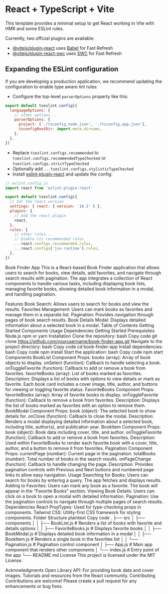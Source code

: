 # React + TypeScript + Vite

This template provides a minimal setup to get React working in Vite with HMR and some ESLint rules.

Currently, two official plugins are available:

- [@vitejs/plugin-react](https://github.com/vitejs/vite-plugin-react/blob/main/packages/plugin-react/README.md) uses [Babel](https://babeljs.io/) for Fast Refresh
- [@vitejs/plugin-react-swc](https://github.com/vitejs/vite-plugin-react-swc) uses [SWC](https://swc.rs/) for Fast Refresh

## Expanding the ESLint configuration

If you are developing a production application, we recommend updating the configuration to enable type aware lint rules:

- Configure the top-level `parserOptions` property like this:

```js
export default tseslint.config({
  languageOptions: {
    // other options...
    parserOptions: {
      project: ['./tsconfig.node.json', './tsconfig.app.json'],
      tsconfigRootDir: import.meta.dirname,
    },
  },
})
```

- Replace `tseslint.configs.recommended` to `tseslint.configs.recommendedTypeChecked` or `tseslint.configs.strictTypeChecked`
- Optionally add `...tseslint.configs.stylisticTypeChecked`
- Install [eslint-plugin-react](https://github.com/jsx-eslint/eslint-plugin-react) and update the config:

```js
// eslint.config.js
import react from 'eslint-plugin-react'

export default tseslint.config({
  // Set the react version
  settings: { react: { version: '18.3' } },
  plugins: {
    // Add the react plugin
    react,
  },
  rules: {
    // other rules...
    // Enable its recommended rules
    ...react.configs.recommended.rules,
    ...react.configs['jsx-runtime'].rules,
  },
})
```
Book Finder App
This is a React-based Book Finder application that allows users to search for books, view details, add favorites, and navigate through search results with pagination. The app integrates a collection of React components to handle various tasks, including displaying book lists, managing favorite books, showing detailed book information in a modal, and handling pagination.

Features
Book Search: Allows users to search for books and view the results.
Favorites Management: Users can mark books as favorites and manage them in a separate list.
Pagination: Provides navigation through pages of book search results.
Book Details Modal: Displays detailed information about a selected book in a modal.
Table of Contents
Getting Started
Components
Usage
Dependencies
Getting Started
Prerequisites
Node.js
npm or yarn
Installation
Clone the repository:
bash
Copy code
git clone https://github.com/yourusername/book-finder-app.git
Navigate to the project directory:
bash
Copy code
cd book-finder-app
Install dependencies:
bash
Copy code
npm install
Start the application:
bash
Copy code
npm start
Components
BookList Component
Props:
books (array): Array of book objects to display.
onSelect (function): Callback to handle selecting a book.
onToggleFavorite (function): Callback to add or remove a book from favorites.
favoriteBooks (array): List of books marked as favorites.
Description: Displays a list of books with options to view details or mark as favorite. Each book card includes a cover image, title, author, and buttons for viewing or toggling favorite status.
FavoriteBooks Component
Props:
favoriteBooks (array): Array of favorite books to display.
onToggleFavorite (function): Callback to remove a book from favorites.
Description: Displays the list of books marked as favorites with an option to remove them.
BookModal Component
Props:
book (object): The selected book to show details for.
onClose (function): Callback to close the modal.
Description: Renders a modal displaying detailed information about a selected book, including title, author(s), and publication year.
BookItem Component
Props:
book (object): Book data including cover, title, and author.
onToggleFavorite (function): Callback to add or remove a book from favorites.
Description: Used within FavoriteBooks to render each favorite book with a cover, title, author, and a button to remove it from favorites.
Pagination Component
Props:
currentPage (number): Current page in the pagination.
totalBooks (number): Total number of books in the search results.
onPageChange (function): Callback to handle changing the page.
Description: Provides pagination controls with Previous and Next buttons and numbered page links to allow easy navigation.
Usage
Searching for Books: Users can search for books by entering a query. The app fetches and displays results.
Adding to Favorites: Users can mark any book as a favorite. The book will appear in the "Favorite Books" section.
Viewing Book Details: Users can click on a book to open a modal with detailed information.
Pagination: Use the pagination controls to navigate through multiple pages of search results.
Dependencies
React
PropTypes: Used for type-checking props in components.
Tailwind CSS: Utility-first CSS framework for styling components.
Folder Structure
plaintext
Copy code
.
├── src
│   ├── components
│   │   ├── BookList.js       # Renders a list of books with favorite and details options
│   │   ├── FavoriteBooks.js  # Displays favorite books
│   │   ├── BookModal.js      # Displays detailed book information in a modal
│   │   ├── BookItem.js       # Renders a single book in the favorites list
│   │   └── Pagination.js     # Pagination control component
│   ├── App.js                # Main app component that renders other components
│   └── index.js              # Entry point of the app
└── README.md
License
This project is licensed under the MIT License.

Acknowledgments
Open Library API: For providing book data and cover images.
Tutorials and resources from the React community.
Contributing
Contributions are welcome! Please create a pull request for any enhancements or bug fixes.
